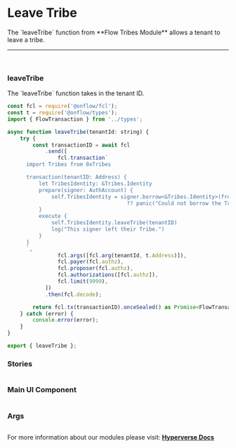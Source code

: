 # Leave Tribe

<p> The `leaveTribe` function from **Flow Tribes Module** allows a tenant to leave a tribe. </p>

---

<br>

### leaveTribe

<p> The `leaveTribe` function takes in the tenant ID. </p>

```jsx
const fcl = require('@onflow/fcl');
const t = require('@onflow/types');
import { FlowTransaction } from '../types';

async function leaveTribe(tenantId: string) {
	try {
		const transactionID = await fcl
			.send([
				fcl.transaction`
      import Tribes from 0xTribes

      transaction(tenantID: Address) {
          let TribesIdentity: &Tribes.Identity
          prepare(signer: AuthAccount) {
              self.TribesIdentity = signer.borrow<&Tribes.Identity>(from: Tribes.IdentityStoragePath)
                                      ?? panic("Could not borrow the Tribes.Identity")
          }
          execute {
              self.TribesIdentity.leaveTribe(tenantID)
              log("This signer left their Tribe.")
          }
      }
      `,
				fcl.args([fcl.arg(tenantId, t.Address)]),
				fcl.payer(fcl.authz),
				fcl.proposer(fcl.authz),
				fcl.authorizations([fcl.authz]),
				fcl.limit(9999),
			])
			.then(fcl.decode);

		return fcl.tx(transactionID).onceSealed() as Promise<FlowTransaction>;
	} catch (error) {
		console.error(error);
	}
}

export { leaveTribe };
```

### Stories

```jsx

```

### Main UI Component

```jsx

```

### Args

```jsx

```

For more information about our modules please visit: [**Hyperverse Docs**](https://docs.hyperverse.dev)
